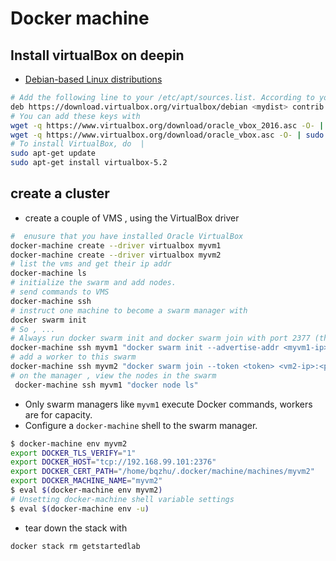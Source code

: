 # Docker machine
## Install virtualBox on deepin
- [Debian-based Linux distributions](https://www.virtualbox.org/wiki/Linux_Downloads)

```bash
# Add the following line to your /etc/apt/sources.list. According to your distribution, replace '<mydist>' with 'artful', 'zesty', 'yakkety', 'xenial', 'trusty', 'stretch', 'jessie', or 'wheezy' (older versions of VirtualBox supported different distributions):
deb https://download.virtualbox.org/virtualbox/debian <mydist> contrib
# You can add these keys with
wget -q https://www.virtualbox.org/download/oracle_vbox_2016.asc -O- | sudo apt-key add -
wget -q https://www.virtualbox.org/download/oracle_vbox.asc -O- | sudo apt-key add -
# To install VirtualBox, do  |  
sudo apt-get update
sudo apt-get install virtualbox-5.2
```
## create a cluster
- create a couple of VMS , using the VirtualBox driver
```bash
#  enusure that you have installed Oracle VirtualBox
docker-machine create --driver virtualbox myvm1
docker-machine create --driver virtualbox myvm2
# list the vms and get their ip addr
docker-machine ls
# initialize the swarm and add nodes.
# send commands to VMS
docker-machine ssh
# instruct one machine to become a swarm manager with
docker swarm init
# So , ...
# Always run docker swarm init and docker swarm join with port 2377 (the swarm management port), or no port at all and let it take the default
docker-machine ssh myvm1 "docker swarm init --advertise-addr <myvm1-ip>:<port>"
# add a worker to this swarm
docker-machine ssh myvm2 "docker swarm join --token <token> <vm2-ip>:<port>"
# on the manager , view the nodes in the swarm
 docker-machine ssh myvm1 "docker node ls"
```
- Only swarm managers like `myvm1` execute Docker commands, workers are for capacity.
- Configure a `docker-machine` shell to the swarm manager.
```bash
$ docker-machine env myvm2
export DOCKER_TLS_VERIFY="1"
export DOCKER_HOST="tcp://192.168.99.101:2376"
export DOCKER_CERT_PATH="/home/bqzhu/.docker/machine/machines/myvm2"
export DOCKER_MACHINE_NAME="myvm2"
$ eval $(docker-machine env myvm2)
# Unsetting docker-machine shell variable settings
$ eval $(docker-machine env -u)
```
- tear down the stack with
```bash
docker stack rm getstartedlab
```
